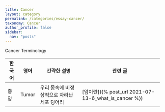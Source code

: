 ```yaml
---
title: Cancer
layout: category
permalink: /categories/essay-cancer/
taxonomy: Cancer
author_profile: false
sidebar:
  nav: "posts"
---
```


Cancer Terminology

| 한국어 | 영어 | 간략한 설명 | 관련 글 |
| ---------- | ---------- | ---------- | ---------- |
| 종양 | Tumor  | 우리 몸속에 비정상적으로 자라난 세포 덩어리 | [암이란]({% post_url 2021-07-13-6_what_is_cancer %}) |
